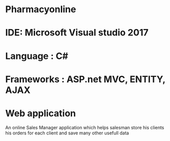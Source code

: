 # Pharmacyonline
# IDE: Microsoft Visual studio 2017
# Language : C#
# Frameworks : ASP.net MVC, ENTITY, AJAX
# Web application

An online Sales Manager application which helps salesman store his clients his orders for each client 
and save many other usefull data

